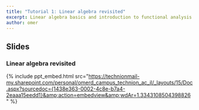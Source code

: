 ```yaml
---
title: "Tutorial 1: Linear algebra revisited"
excerpt: Linear algebra basics and introduction to functional analysis
author: omer
---
```


## Slides

### Linear algebra revisited

{% include ppt_embed.html
src="https://technionmail-my.sharepoint.com/personal/omerd_campus_technion_ac_il/_layouts/15/Doc.aspx?sourcedoc={1438e363-0002-4c8e-b7a4-2eaaa15eedd1}&amp;action=embedview&amp;wdAr=1.3343108504398826" %}
